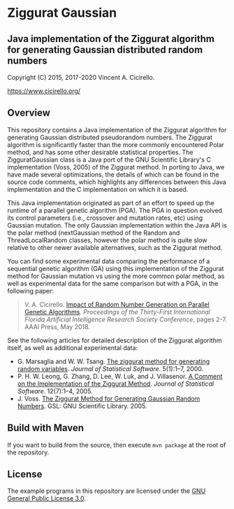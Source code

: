 # Ziggurat Gaussian

## Java implementation of the Ziggurat algorithm for generating Gaussian distributed random numbers

Copyright (C) 2015, 2017-2020 Vincent A. Cicirello.

https://www.cicirello.org/

## Overview

This repository contains a Java implementation of the Ziggurat 
algorithm for generating Gaussian distributed pseudorandom numbers.
The Ziggurat algorithm is significantly faster than the more commonly encountered
Polar method, and has some other desirable statistical properties.
The ZigguratGaussian class is a Java port of the GNU Scientific 
Library's C implementation (Voss, 2005) of the Ziggurat method.
In porting to Java, we have made several optimizations, the details of
which can be found in the source code comments, which highlights any
differences between this Java implementation and the 
C implementation on which it is based.

This Java implementation originated as part of an effort to speed
up the runtime of a parallel genetic algorithm (PGA).  The PGA in
question evolved its control parameters (i.e., crossover and mutation rates,
etc) using Gaussian mutation.  The only Gaussian implementation within the
Java API is the polar method (nextGaussian method of the Random and
ThreadLocalRandom classes, however the polar method is quite slow
relative to other newer available alternatives, such as the Ziggurat method.

You can find some experimental data comparing the performance of a sequential
genetic algorithm (GA) using this implementation of the Ziggurat method for
Gaussian mutation vs using the more common polar method, as well as experimental data
for the same comparison but with a PGA, in the following paper:

> V. A. Cicirello. [Impact of Random Number Generation on Parallel Genetic Algorithms](https://www.cicirello.org/publications/cicirello2018flairs.html). *Proceedings of the Thirty-First International Florida Artificial Intelligence Research Society Conference*, pages 2-7. AAAI Press, May 2018.  

See the following articles for detailed description of the Ziggurat algorithm itself, as well as
additional experimental data:
* G. Marsaglia and W. W. Tsang. [The ziggurat method for generating random variables](http://www.jstatsoft.org/v05/i08/).  *Journal of Statistical Software*. 5(1):1–7, 2000. 
* P. H. W. Leong, G. Zhang, D. Lee, W. Luk, and J. Villasenor. [A Comment on the Implementation of the Ziggurat Method](https://www.jstatsoft.org/article/view/v012i07). *Journal of Statistical Software*. 12(7):1–4, 2005. 
* J. Voss. [The Ziggurat Method for Generating Gaussian Random Numbers](http://www.seehuhn.de/pages/ziggurat). GSL: GNU Scientific Library. 2005. 

## Build with Maven

If you want to build from the source, then execute `mvn package` at the root
of the repository.

## License

The example programs in this repository are licensed under 
the [GNU General Public License 3.0](https://www.gnu.org/licenses/gpl-3.0.en.html).
